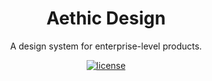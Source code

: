 <div align="center">
  <h1>Aethic Design</h1>
</div>

<div align="center">

A design system for enterprise-level products.

[![license](https://img.shields.io/badge/license-MIT-blue.svg)](https://github.com/aethicjs/aethic/blob/main/LICENSE)

</div>

